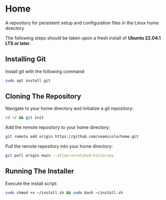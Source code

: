 # Home
A repository for persistent setup and configuration files in the Linux home directory

The following steps should be taken upon a fresh install of **Ubuntu 22.04.1 LTS or later**.

## Installing Git

Install git with the following command:

```bash
sudo apt install git
```

## Cloning The Repository

Navigate to your home directory and initialize a git repository:

```bash
cd ~/ && git init
```

Add the remote repository to your home directory:

```bash
git remote add origin https://github.com/seamicole/home.git
```

Pull the remote repository into your home directory:

```bash
git pull origin main --allow-unrelated-histories
```

## Running The Installer

Execute the install script:

```bash
sudo chmod +x ~/install.sh && sudo bash ~/install.sh
```

